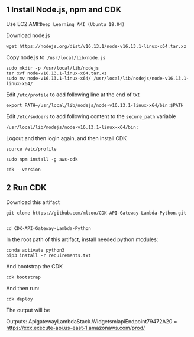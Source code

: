 
## 1 Install Node.js, npm and CDK

Use EC2 AMI:`Deep Learning AMI (Ubuntu 18.04) `

Download node.js

```shell
wget https://nodejs.org/dist/v16.13.1/node-v16.13.1-linux-x64.tar.xz
```



Copy node.js to` /usr/local/lib/node.js`

```shell
sudo mkdir -p /usr/local/lib/nodejs
tar xvf node-v16.13.1-linux-x64.tar.xz 
sudo mv node-v16.13.1-linux-x64/ /usr/local/lib/nodejs/node-v16.13.1-linux-x64/
```



Edit `/etc/profile` to add following line at the end of txt

```shell
export PATH=/usr/local/lib/nodejs/node-v16.13.1-linux-x64/bin:$PATH
```


Edit `/etc/sudoers` to add following content to the `secure_path` variable

```shell
/usr/local/lib/nodejs/node-v16.13.1-linux-x64/bin:
```



Logout and then login again, and then install CDK



```shell
source /etc/profile

sudo npm install -g aws-cdk

cdk --version
```

## 2 Run CDK

Download this artifact

```shell
git clone https://github.com/mlzoo/CDK-API-Gateway-Lambda-Python.git


cd CDK-API-Gateway-Lambda-Python
```

In the root path of this artifact, install needed python modules:

```shell
conda activate python3
pip3 install -r requirements.txt
```

And bootstrap the CDK

```shell
cdk bootstrap
```

And then run:

```shell
cdk deploy
```

The output will be

Outputs:
ApigatewayLambdaStack.WidgetsmlapiEndpoint79472A20 = https://xxx.execute-api.us-east-1.amazonaws.com/prod/
